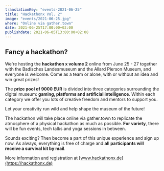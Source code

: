 ```yaml
---
translationKey: "events-2021-06-25"
title: "Hackathonx Vol. 2"
image: "events/2021-06-25.jpg"
where: "Online via gather.town"
date: 2021-06-25T17:00:00+02:00
publishdate: 2021-06-05T13:00:00+02:00
---
```


## Fancy a hackathon?

We're hosting the **hackathon x volume 2** online from June 25 - 27 together with the Badisches Landesmuseum and the Allard Pierson Museum, and everyone is welcome. Come as a team or alone, with or without an idea and win great prizes!

The **prize pool of 9000 EUR** is divided into three categories surrounding the digital museum: **gaming, platforms and artificial intelligence**. Within each category we offer you lots of creative freedom and mentors to support you.

Let your creativity run wild and help shape the museum of the future!

The hackathon will take place online via gather.town to replicate the atmosphere of a physical hackathon as much as possible. **For variety**, there will be fun events, tech talks and yoga sessions in between.

Sounds exciting? Then become a part of this unique experience and sign up now. As always, everything is free of charge and **all participants will receive a survival kit by mail**.

More information and registration at [www.hackathonx.de](https://hackathonx.de)